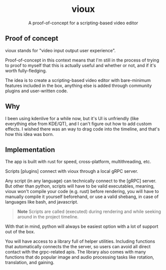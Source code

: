 <div align="center">

# vioux

A proof-of-concept for a scripting-based video editor
</div>

## Proof of concept

vioux stands for "video input output user experience".

Proof-of-concept in this context means that I'm still in the process of trying to proof to myself that this is actually useful and whether or not, and if it's worth fully-fledging.

The idea is to create a scripting-based video editor with bare-minimum features included in the box, anything else is added through community plugins and user-written code.

## Why

I been using kdenlive for a while now, but it's UI is unfriendly (like everything else from KDE/QT), and I can't figure out how to add custom effects. I wished there was an way to drag code into the timeline, and that's how this idea was born.

## Implementation

The app is built with rust for speed, cross-platform, multithreading, etc.

<!-- The UI uses [dioxus](https://github.com/DioxusLabs/dioxus) which is a react-like GUI library that uses webview, because css is the best human innovation since fire and [iced](https://github.com/iced-rs/iced) is not yet production-ready. -->

Scripts [plugins] connect with vioux through a local gRPC server.

Any script (in any language) can technically connect to the [gRPC] server. But other than python, scripts will have to be valid executables, meaning, vioux won't compile your code (e.g. rust) before rendering, you will have to manually compile it yourself beforehand, or use a valid shebang, in case of languages like bash, and javascript.

> **Note**
> Scripts are called (executed) during rendering and while seeking around in the project timeline.

With that in mind, python will always be easiest option with a lot of support out of the box.

You will have access to a library full of helper utilities. Including functions that automatically connects the the server, so users can avoid all direct contact with the grpc-related apis. The library also comes with many functions that do popular image and audio processing tasks like rotation, translation, and gaining.
